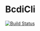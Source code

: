 # BcdiCli

[![Build Status](https://github.com/byu-cxi/BcdiCli.jl/actions/workflows/CI.yml/badge.svg?branch=main)](https://github.com/byu-cxi/BcdiCli.jl/actions/workflows/CI.yml?query=branch%3Amain)
